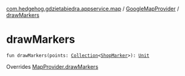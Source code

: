[com.hedgehog.gdzietabiedra.appservice.map](../index.md) / [GoogleMapProvider](index.md) / [drawMarkers](./draw-markers.md)

# drawMarkers

`fun drawMarkers(points: `[`Collection`](https://kotlinlang.org/api/latest/jvm/stdlib/kotlin.collections/-collection/index.html)`<`[`ShopMarker`](../-shop-marker/index.md)`>): `[`Unit`](https://kotlinlang.org/api/latest/jvm/stdlib/kotlin/-unit/index.html)

Overrides [MapProvider.drawMarkers](../-map-provider/draw-markers.md)

